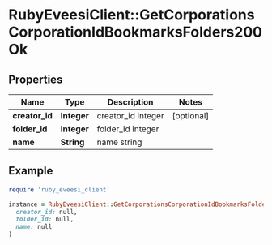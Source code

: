# RubyEveesiClient::GetCorporationsCorporationIdBookmarksFolders200Ok

## Properties

| Name | Type | Description | Notes |
| ---- | ---- | ----------- | ----- |
| **creator_id** | **Integer** | creator_id integer | [optional] |
| **folder_id** | **Integer** | folder_id integer |  |
| **name** | **String** | name string |  |

## Example

```ruby
require 'ruby_eveesi_client'

instance = RubyEveesiClient::GetCorporationsCorporationIdBookmarksFolders200Ok.new(
  creator_id: null,
  folder_id: null,
  name: null
)
```

